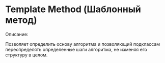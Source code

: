 # Template Method (Шаблонный метод)

Описание:

Позволяет определить основу алгоритма и позволяющий подклассам переопределять определенные шаги алгоритма, 
не изменяя его структуру в целом.
